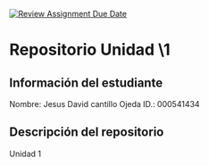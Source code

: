 [![Review Assignment Due Date](https://classroom.github.com/assets/deadline-readme-button-22041afd0340ce965d47ae6ef1cefeee28c7c493a6346c4f15d667ab976d596c.svg)](https://classroom.github.com/a/rEzvQPOM)
# Repositorio Unidad \1

## Información del estudiante
Nombre: Jesus David cantillo Ojeda
ID.:  000541434
## Descripción del repositorio
Unidad 1
